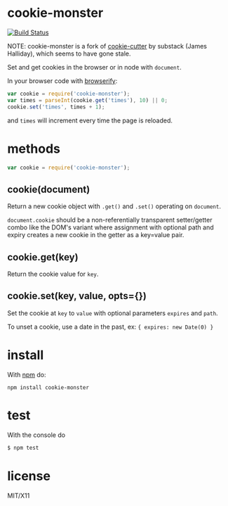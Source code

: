 cookie-monster
=============

[![Build Status](https://travis-ci.org/kahnjw/cookie-monster.png)](https://travis-ci.org/kahnjw/cookie-monster)

NOTE: cookie-monster is a fork of [cookie-cutter](https://www.npmjs.org/package/cookie-cutter) by substack (James Halliday), which seems to have gone stale.

Set and get cookies in the browser or in node with `document`.

In your browser code with [browserify](github.com/substack/node-browserify):

````javascript
var cookie = require('cookie-monster');
var times = parseInt(cookie.get('times'), 10) || 0;
cookie.set('times', times + 1);
````

and `times` will increment every time the page is reloaded.

methods
=======

````javascript
var cookie = require('cookie-monster');
````

cookie(document)
----------------

Return a new cookie object with `.get()` and `.set()` operating on `document`.

`document.cookie` should be a non-referentially transparent setter/getter combo
like the DOM's variant where assignment with optional path and expiry creates a
new cookie in the getter as a key=value pair.

cookie.get(key)
---------------

Return the cookie value for `key`.

cookie.set(key, value, opts={})
-------------------------------

Set the cookie at `key` to `value` with optional parameters `expires` and `path`.

To unset a cookie, use a date in the past, ex: ```{ expires: new Date(0) }```


install
=======

With [npm](http://npmjs.org) do:

    npm install cookie-monster

test
====

With the console do

```sh
$ npm test
```

license
=======

MIT/X11
